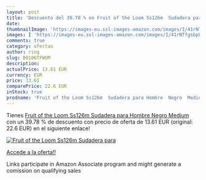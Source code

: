 ```yaml
---
layout: post
title: 'Descuento del 39.78 % en Fruit of the Loom Ss126m  Sudadera para '
date: 
thumbnailImage: 'https://images-eu.ssl-images-amazon.com/images/I/41rNTfgsbpL._SL200_.jpg'
images: [ 'https://images-eu.ssl-images-amazon.com/images/I/41rNTfgsbpL._SL200_.jpg' ]
comments: true
category: ofertas
author: ring
slug: B0106TFWUM
description:
actualPrice: 13.61 EUR
currency: EUR
price: 13.61
comparePrice: 22.6 EUR
inStock: true
prodname: 'Fruit of the Loom Ss126m  Sudadera para Hombre  Negro  Medium'
---
```


Tienes [Fruit of the Loom Ss126m  Sudadera para Hombre  Negro  Medium](https://www.amazon.es/dp/B0106TFWUM/?tag=tolees-21) con un 39.78 % de descuento con precio de oferta de 13.61 EUR (original: 22.6 EUR) en el siguiente enlace!

[![Fruit of the Loom Ss126m  Sudadera para ](https://images-eu.ssl-images-amazon.com/images/I/41rNTfgsbpL._SL200_.jpg)](https://www.amazon.es/dp/B0106TFWUM/?tag=tolees-21)

[Accede a la oferta!!](https://www.amazon.es/dp/B0106TFWUM/?tag=tolees-21)

Links participate in Amazon Associate program and might generate a comission on qualifying sales


